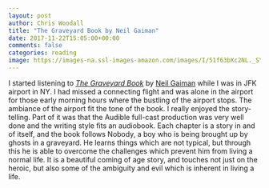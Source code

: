 ```yaml
---
layout: post
author: Chris Woodall
title: "The Graveyard Book by Neil Gaiman"
date: 2017-11-22T15:05:00+00:00
comments: false
categories: reading
image: https://images-na.ssl-images-amazon.com/images/I/51f63bXc2NL._SY346_.jpg
---
```


I started listening to _[The Graveyard Book]_ by [Neil Gaiman] while I was in JFK airport in NY.
I had missed a connecting flight and was alone in the airport for those early morning hours where
the bustling of the airport stops. The ambiance of the airport fit the tone of the book. I really
enjoyed the story-telling. Part of it was that the Audible full-cast production was very well 
done and the writing style fits an audiobook. Each chapter is a story in and of itself, and the
book follows Nobody, a boy who is being brought up by ghosts in a graveyard. He learns things 
which are not typical, but through this he is able to overcome the challenges which prevent him
from living a normal life. It is a beautiful coming of age story, and touches not just on the
heroic, but also some of the ambiguity and evil which is inherent in living a life. 

[The Graveyard Book]: https://www.amazon.com/dp/B0011UJM48
[Neil Gaiman]: http://www.neilgaiman.com/
